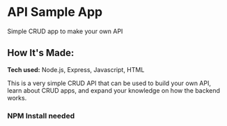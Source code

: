 # API Sample App
Simple CRUD app to make your own API

## How It's Made:

**Tech used:** Node.js, Express, Javascript, HTML

This is a very simple CRUD API that can be used to build your own API, learn about CRUD apps, and expand your knowledge on how the backend works. 

### NPM Install needed




